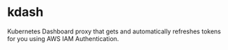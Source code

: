 # kdash
Kubernetes Dashboard proxy that gets and automatically refreshes tokens for you using AWS IAM Authentication.

